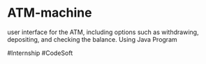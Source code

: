 # ATM-machine
user interface for the ATM, including options such as withdrawing, depositing, and  checking the balance.
Using Java Program

#Internship    #CodeSoft

